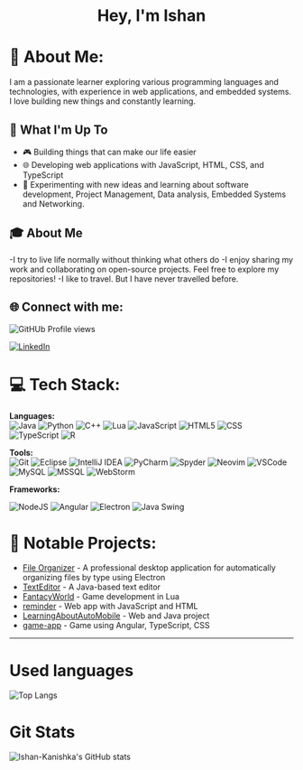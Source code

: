 <h1 align="center">Hey, I'm Ishan</h1>

# 💫 About Me:
I am a passionate learner exploring various programming languages and technologies, with experience in  web applications, and embedded systems. I love building new things and constantly learning.

## 🚀 What I'm Up To

- 🎮 Building things that can make our life easier
- 🌐 Developing web applications with JavaScript, HTML, CSS, and TypeScript
- 📝 Experimenting with new ideas and learning about software development, Project Management, Data analysis, Embedded Systems and Networking.

## 🎓 About Me
-I try to live life normally without thinking what others do
-I enjoy sharing my work and collaborating on open-source projects. Feel free to explore my repositories!
-I like to travel. But I have never travelled before.

<!-- Add your own social or portfolio links below if available -->
<!-- Example:
- [Portfolio](- [Portfolio](https://ishan-kanishka.github.io/))
-->

## 🌐 Connect with me:
<!-- Add your own LinkedIn, email, or other social links here if you have them! -->
![GitHUb Profile views](https://komarev.com/ghpvc/?username=Ishan-Kanishka)

<a href="https://www.linkedin.com/in/ishan-kanishka-9269a4274/" target="_blank" rel="noopener noreferrer">
  <img src="https://img.shields.io/badge/LinkedIn-Profile-%230077B5?logo=linkedin&logoColor=white&style=for-the-badge" alt="LinkedIn"/>
</a>


# 💻 Tech Stack:
**Languages:**  
![Java](https://img.shields.io/badge/java-%23ED8B00.svg?style=for-the-badge&logo=java&logoColor=white)
![Python](https://img.shields.io/badge/python-%2314354C.svg?style=for-the-badge&logo=python&logoColor=white)
![C++](https://img.shields.io/badge/c++-%2300599C.svg?style=for-the-badge&logo=c%2B%2B&logoColor=white)
![Lua](https://img.shields.io/badge/lua-%232C2D72.svg?style=for-the-badge&logo=lua&logoColor=white)
![JavaScript](https://img.shields.io/badge/javascript-%23323330.svg?style=for-the-badge&logo=javascript&logoColor=%23F7DF1E)
![HTML5](https://img.shields.io/badge/html5-%23E34F26.svg?style=for-the-badge&logo=html5&logoColor=white)
![CSS](https://img.shields.io/badge/css-%231572B6.svg?style=for-the-badge&logo=css3&logoColor=white)
![TypeScript](https://img.shields.io/badge/typescript-%23007ACC.svg?style=for-the-badge&logo=typescript&logoColor=white)
![R](https://img.shields.io/badge/R-276DC3?style=for-the-badge&logo=r&logoColor=white)

**Tools:**  
![Git](https://img.shields.io/badge/git-%23F05033.svg?style=for-the-badge&logo=git&logoColor=white)
![Eclipse](https://img.shields.io/badge/Eclipse-2C2255?style=for-the-badge&logo=eclipse&logoColor=white)
![IntelliJ IDEA](https://img.shields.io/badge/IntelliJIDEA-000000?style=for-the-badge&logo=intellij-idea&logoColor=white) ![PyCharm](https://img.shields.io/badge/PyCharm-143?style=for-the-badge&logo=pycharm&logoColor=white) 
![Spyder](https://img.shields.io/badge/Spyder-FF0000?style=for-the-badge&logo=spyder-ide&logoColor=white) ![Neovim](https://img.shields.io/badge/Neovim-57A143?style=for-the-badge&logo=neovim&logoColor=white) 
![VSCode](https://img.shields.io/badge/VSCode-007ACC?style=for-the-badge&logo=visual-studio-code&logoColor=white) ![MySQL](https://img.shields.io/badge/MySQL-4479A1?style=for-the-badge&logo=mysql&logoColor=white)
![MSSQL](https://img.shields.io/badge/MSSQL-CC2927?style=for-the-badge&logo=microsoft-sql-server&logoColor=white) ![WebStorm](https://img.shields.io/badge/WebStorm-000000?style=for-the-badge&logo=webstorm&logoColor=white)

**Frameworks:**


![NodeJS](https://img.shields.io/badge/Node.js-339933?style=for-the-badge&logo=nodedotjs&logoColor=white)
![Angular](https://img.shields.io/badge/Angular-DD0031?style=for-the-badge&logo=angular&logoColor=white)
![Electron](https://img.shields.io/badge/Electron-47848F?style=for-the-badge&logo=electron&logoColor=white)
![Java Swing](https://img.shields.io/badge/Java%20Swing-007396?style=for-the-badge&logo=java&logoColor=white)



# 📂 Notable Projects:
- [File Organizer](https://github.com/Ishan-Kanishka/file-organizer) - A professional desktop application for automatically organizing files by type using Electron
- [TextEditor](https://github.com/Ishan-Kanishka/TextEditor) - A Java-based text editor
- [FantacyWorld](https://github.com/Ishan-Kanishka/FantacyWorld) - Game development in Lua
- [reminder](https://github.com/Ishan-Kanishka/reminder) - Web app with JavaScript and HTML
- [LearningAboutAutoMobile](https://github.com/Ishan-Kanishka/LearningAboutAutoMobile) - Web and Java project
- [game-app](https://ishan-kanishka.github.io/game-app/) - Game using Angular, TypeScript, CSS

---

<!-- Feel free to add more personal details or fun facts! -->
# Used languages
![Top Langs](https://github-readme-stats.vercel.app/api/top-langs/?username=Ishan-Kanishka&layout=compact)

# Git Stats
![Ishan-Kanishka's GitHub stats](https://github-readme-stats.vercel.app/api?username=Ishan-Kanishka&show_icons=true)



